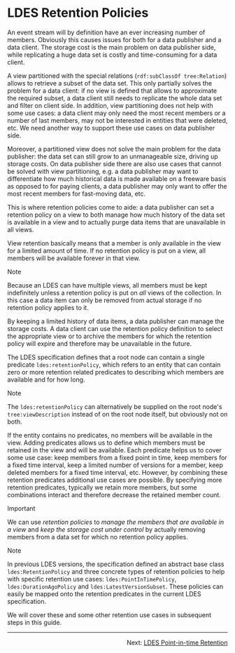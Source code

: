# LDES Retention Policies
An event stream will by definition have an ever increasing number of members. Obviously this causes issues for both for a data publisher and a data client. The storage cost is the main problem on data publisher side, while replicating a huge data set is costly and time-consuming for a data client.

A view partitioned with the special relations (`rdf:subClassOf tree:Relation`) allows to retrieve a subset of the data set. This only partially solves the problem for a data client: if no view is defined that allows to approximate the required subset, a data client still needs to replicate the whole data set and filter on client side. In addition, view partitioning does not help with some use cases: a data client may only need the most recent members or a number of last members, may not be interested in entities that were deleted, etc. We need another way to support these use cases on data publisher side.

Moreover, a partitioned view does not solve the main problem for the data publisher: the data set can still grow to an unmanageable size, driving up storage costs. On data publisher side there are also use cases that cannot be solved with view partitioning, e.g. a data publisher may want to differentiate how much historical data is made available on a freeware basis as opposed to for paying clients, a data publisher may only want to offer the most recent members for fast-moving data, etc.

This is where retention policies come to aide: a data publisher can set a retention policy on a view to both manage how much history of the data set is available in a view and to actually purge data items that are unavailable in all views.

View retention basically means that a member is only available in the view for a limited amount of time. If no retention policy is put on a view, all members will be available forever in that view.

> [!NOTE]
> Because an LDES can have multiple views, all members must be kept indefinitely unless a retention policy is put on _all_ views of the collection. In this case a data item can only be removed from actual storage if no retention policy applies to it.

By keeping a limited history of data items, a data publisher can manage the storage costs. A data client can use the retention policy definition to select the appropriate view or to archive the members for which the retention policy will expire and therefore may be unavailable in the future.

The LDES specification defines that a root node can contain a single predicate `ldes:retentionPolicy`, which refers to an entity that can contain zero or more retention related predicates to describing which members are available and for how long.

> [!NOTE]
> The `ldes:retentionPolicy` can alternatively be supplied on the root node's `tree:viewDescription` instead of on the root node itself, but obviously not on both.

If the entity contains no predicates, no members will be available in the view. Adding predicates allows us to define which members must be retained in the view and will be available. Each predicate helps us to cover some use case: keep members from a fixed point in time, keep members for a fixed time interval, keep a limited number of versions for a member, keep deleted members for a fixed time interval, etc. However, by combining these retention predicates additional use cases are possible. By specifying more retention predicates, typically we retain more members, but some combinations interact and therefore decrease the retained member count.

> [!IMPORTANT]
> We can use _retention policies_ to _manage the members that are available in a view_ and _keep the storage cost under control_ by actually removing members from a data set for which no retention policy applies.

> [!NOTE]
> In previous LDES versions, the specification defined an abstract base class `ldes:RetentionPolicy` and three concrete types of retention policies to help with specific retention use cases: `ldes:PointInTimePolicy`, `ldes:DurationAgoPolicy` and `ldes:LatestVersionSubset`. These policies can easily be mapped onto the retention predicates in the current LDES specification.

We will cover these and some other retention use cases in subsequent steps in this guide.

---
<p align="right">Next: <a href="L-point-in-time-retention.md">LDES Point-in-time Retention</a></p>
